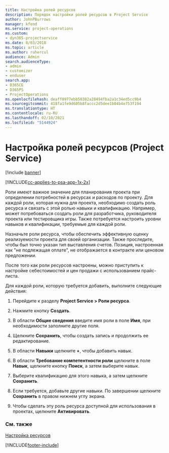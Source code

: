 ```yaml
---
title: Настройка ролей ресурсов
description: Порядок настройки ролей ресурсов в Project Service
author: JohnPBurrows
manager: kfend
ms.service: project-operations
ms.custom:
- dyn365-projectservice
ms.date: 8/03/2018
ms.topic: article
ms.author: ruhercul
audience: Admin
search.audienceType:
- admin
- customizer
- enduser
search.app:
- D365CE
- D365PS
- ProjectOperations
ms.openlocfilehash: deaff0977ebb50382a28494fba2a1c34ed5cc9b4
ms.sourcegitcommit: 418fa1fe9d605b8faccc2d5dee1b04b4e753f194
ms.translationtype: HT
ms.contentlocale: ru-RU
ms.lasthandoff: 02/10/2021
ms.locfileid: "5144924"
---
```

# <a name="configure-resource-roles-project-service"></a>Настройка ролей ресурсов (Project Service)

[!include [banner](../includes/psa-now-project-operations.md)]

[!INCLUDE[cc-applies-to-psa-app-1x-2x](../includes/cc-applies-to-psa-app-1x-2x.md)]

Роли имеют важное значение для планирования проекта при определении потребностей в ресурсах и расходов по проекту. Для каждой роли, которая нужна для проекта, необходимо создать роль ресурса и связать с этой ролью навыки и квалификацию. Например, может потребоваться создать роли для разработчика, руководителя проекта или тестировщика игры. Также потребуется настроить уровни навыков и квалификации, требуемые для каждой роли.  
  
 Назначьте роли ресурса, чтобы обеспечить эффективную оценку реализуемости проекта для своей организации.  Также проследите, чтобы был точно указан тип выставления счетов. Позиция, настроенная как "не подлежащая оплате", не отображается в контракте или ценовом предложении.  
  
 После того как роли ресурсов настроены, можно приступить к настройке себестоимостей и цен продажи с использованием прайс-листа.  
  
 Для каждой роли, которую требуется добавить, выполните следующие действия:  
  
1.  Перейдите к разделу **Project Service > Роли ресурса**.  
  
2.  Нажмите кнопку **Создать**.  
  
3.  В области **Общие сведения** введите имя роли в поле **Имя**, при необходимости заполните другие поля.  
  
4.  Щелкните **Сохранить**, чтобы создать запись и продолжить ее редактирование.  
  
5.  В области **Навыки** щелкните **+**, чтобы добавить навык.  
  
6.  В области **Требование компетентности роли** щелкните в поле **Навык**, щелкните кнопку **Поиск**, а затем выберите навык.  
  
7.  Выберите квалификацию для этого навыка, а затем щелкните **Сохранить**.  
  
8.  Если требуется, добавьте другие навыки. По завершении щелкните **Сохранить** в правом нижнем углу экрана.  
  
9. Чтобы сделать эту роль ресурса доступной для использования в проектах, щелкните **Активировать**.  
  
### <a name="see-also"></a>См. также  
 [Настройка ресурсов](../psa/set-up-resources.md)


[!INCLUDE[footer-include](../includes/footer-banner.md)]